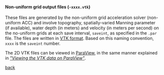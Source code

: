 #### Non-uniform grid output files (`-xxxx.vtk`)

These files are generated by the non-uniform grid acceleration solver (non-uniform ACC) and involve topography, spatially-varied Manning parameter (if available), 
water depth (in meters) and velocity (in meters per second) on the no-uniform grids at each save interval, `saveint`, as specified in the `.par` file.
The files are written in [VTK format](https://vtk.org/wp-content/uploads/2015/04/file-formats.pdf). Based on this naming convention, `xxxx` is the `saveint` number.

The 2D VTK files can be viewed in [ParaView](https://www.paraview.org/), in the same manner explained in [*"Viewing the VTK data on ParaView"*](/paraview.md).

[back](/Merewether3.md)
